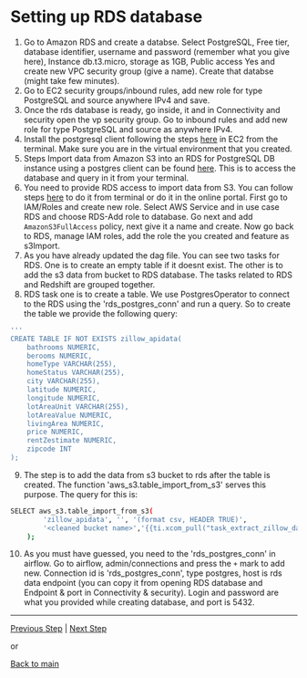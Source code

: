 # Setting up RDS database

1. Go to Amazon RDS and create a databse. Select PostgreSQL, Free tier, database identifier, username and password (remember what you give here), Instance db.t3.micro, storage as 1GB, Public access Yes and create new VPC security group (give a name). Create that databse (might take few minutes).
2. Go to EC2 security groups/inbound rules, add new role for type PostgreSQL and source anywhere IPv4 and save.
3. Once the rds database is ready, go inside, it and in Connectivity and security open the vp security group. Go to inbound rules and add new role for type PostgreSQL and source as anywhere IPv4. 
4. Install the postgresql client following the steps [here](https://www.postgresql.org/download/linux/ubuntu/) in EC2 from the terminal. Make sure you are in the virtual environment that you created.
5. Steps Import data from Amazon S3 into an RDS for PostgreSQL DB instance using a postgres client can be found [here](https://docs.aws.amazon.com/AmazonRDS/latest/UserGuide/USER_PostgreSQL.S3Import.html). This is to access the database and query in it from your terminal. 
6. You need to provide RDS access to import data from S3. You can follow steps [here](https://docs.aws.amazon.com/AmazonRDS/latest/UserGuide/USER_PostgreSQL.S3Import.html) to do it from terminal or do it in the online portal. First go to IAM/Roles and create new role. Select AWS Service and in use case RDS and choose RDS-Add role to database. Go next and add `AmazonS3FullAccess` policy, next give it a name and create. Now go back to RDS, manage IAM roles, add the role the you created and feature as s3Import.  
7. As you have already updated the dag file. You can see two tasks for RDS. One is to create an empty table if it doesnt exist. The other is to add the s3 data from bucket to RDS database. The tasks related to RDS and Redshift are grouped together. 
8. RDS task one is to create a table. We use PostgresOperator to connect to the RDS using the 'rds_postgres_conn' and run a query. So to create the table we provide the following query:
```bash
'''  
CREATE TABLE IF NOT EXISTS zillow_apidata(
    bathrooms NUMERIC,
    berooms NUMERIC,
    homeType VARCHAR(255),
    homeStatus VARCHAR(255),
    city VARCHAR(255),
    latitude NUMERIC,
    longitude NUMERIC,
    lotAreaUnit VARCHAR(255),
    lotAreaValue NUMERIC,
    livingArea NUMERIC,
    price NUMERIC,
    rentZestimate NUMERIC,
    zipcode INT
);
``` 
9. The step is to add the data from s3 bucket to rds after the table is created. The function 'aws_s3.table_import_from_s3' serves this purpose. The query for this is:
```bash
SELECT aws_s3.table_import_from_s3(
        'zillow_apidata', '', '(format csv, HEADER TRUE)',
        '<cleaned bucket name>','{{ti.xcom_pull("task_extract_zillow_data_rapidapi_to_S3")[1]}}', 'us-east-1'
    );
```
10. As you must have guessed, you need to the 'rds_postgres_conn' in airflow. Go to airflow, admin/connections and press the `+` mark to add new. Connection id is 'rds_postgres_conn', type postgres, host is rds data endpoint (you can copy it from opening RDS database and Endpoint & port in Connectivity & security). Login and password are what you provided while creating database, and port is 5432.


---

[Previous Step](redshift_setup.md) | [Next Step](final.md)

or

[Back to main](https://github.com/rohitanumolu/zillow_rapidapi_aws_pipeline/tree/main)